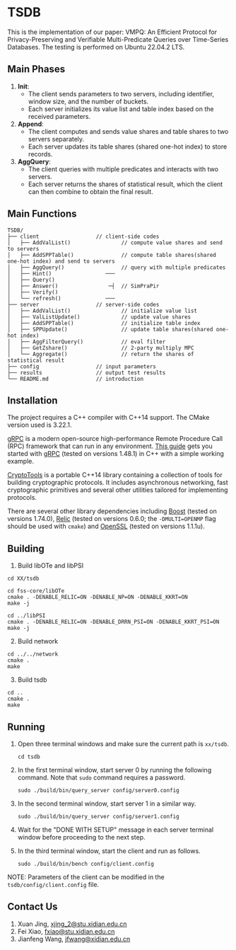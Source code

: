 # TSDB

This is the implementation of our paper: VMPQ: An Efficient Protocol for Privacy-Preserving and Verifiable Multi-Predicate Queries over Time-Series Databases. The testing is performed on Ubuntu 22.04.2 LTS. 

## Main Phases

1. **Init**: 
   - The client sends parameters to two servers, including identifier, window size, and the number of buckets. 
   - Each server initializes its value list and table index based on the received parameters.
2. **Append**: 
   - The client computes and sends value shares and table shares to two servers separately. 
   - Each server updates its table shares (shared one-hot index) to store records.
3. **AggQuery**: 
   - The client queries with multiple predicates and interacts with two servers. 
   - Each server returns the shares of statistical result, which the client can then combine to obtain the final result.

## Main Functions

```
TSDB/
├── client					// client-side codes
│	├── AddValList()				// compute value shares and send to servers
│	├── AddSPPTable()				// compute table shares(shared one-hot index) and send to servers
│	├── AggQuery()					// query with multiple predicates
│	├── Hint()				   ───	
│	├── Query()					 	
│	├── Answer()				─┤  // SimPraPir
│	├── Verify()				 
│	└── refresh()			   ───
├── server					// server-side codes
│	├── AddValList()				// initialize value list
│	├── ValListUpdate()				// update value shares
│	├── AddSPPTable()				// initialize table index
│	├── SPPUpdate()					// update table shares(shared one-hot index)
│	├── AggFilterQuery()			// eval filter
│	├── GetZshare()					// 2-party multiply MPC
│	└── Aggregate()					// return the shares of statistical result
├── config					// input parameters
├── results					// output test results
└── README.md				// introduction
```

## Installation

The project requires a C++ compiler with C++14 support. The CMake version used is 3.22.1. 

[gRPC](https://grpc.io/) is a modern open-source high-performance Remote Procedure Call (RPC) framework that can run in any environment. [This guide](https://grpc.io/docs/languages/cpp/quickstart/) gets you started with [gRPC](https://github.com/grpc/grpc) (tested on versions 1.48.1) in C++ with a simple working example.

[CryptoTools](https://github.com/ladnir/cryptoTools/tree/master) is a portable C++14 library containing a collection of tools for building cryptographic protocols. It includes asynchronous networking, fast cryptographic primitives and several other utilities tailored for implementing protocols.

There are several other library dependencies including [Boost](https://www.boost.org/) (tested on versions 1.74.0), [Relic](https://github.com/relic-toolkit/relic) (tested on versions 0.6.0; the `-DMULTI=OPENMP` flag should be used with `cmake`) and [OpenSSL](https://www.openssl.org/) (tested on versions 1.1.1u). 

## Building

1. Build libOTe and libPSI

```
cd XX/tsdb

cd fss-core/libOTe
cmake . -DENABLE_RELIC=ON -DENABLE_NP=ON -DENABLE_KKRT=ON
make -j

cd ../libPSI
cmake . -DENABLE_RELIC=ON -DENABLE_DRRN_PSI=ON -DENABLE_KKRT_PSI=ON
make -j
```

2. Build network

```
cd ../../network
cmake .
make
```

3. Build tsdb

```
cd ..
cmake .
make
```

## Running

1. Open three terminal windows and make sure the current path is `xx/tsdb`.

   ```
   cd tsdb
   ```

2. In the first terminal window, start server 0 by running the following command. Note that `sudo` command requires a password.

   ```
   sudo ./build/bin/query_server config/server0.config
   ```

3. In the second terminal window, start server 1 in a similar way.

   ```
   sudo ./build/bin/query_server config/server1.config
   ```

4. Wait for the "DONE WITH SETUP" message in each server terminal window before proceeding to the next step.

5. In the third terminal window, start the client and run as follows.

   ```
   sudo ./build/bin/bench config/client.config
   ```

NOTE: Parameters of the client can be modified in the `tsdb/config/client.config` file.

## Contact Us

1. Xuan Jing, [xjing_2@stu.xidian.edu.cn](mailto:xjing_2@stu.xidian.edu.cn)
2. Fei Xiao, [fxiao@stu.xidian.edu.cn](mainto:fxiao@stu.xidian.edu.cn)
3. Jianfeng Wang, [jfwang@xidian.edu.cn](mailto:jfwang@xidian.edu.cn)

